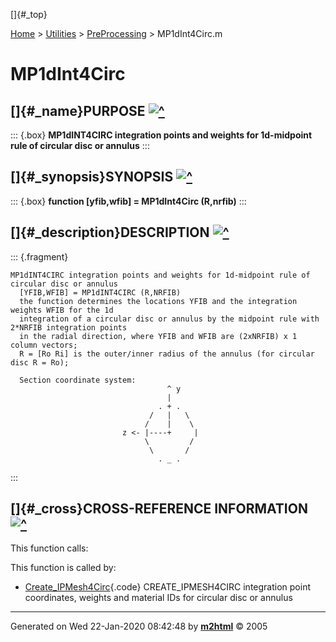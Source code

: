 []{#_top}

<div>

[Home](../../FEDEASLab.html) \> [Utilities](../FEDEASLab.html) \>
[PreProcessing](FEDEASLab.html) \> MP1dInt4Circ.m

</div>

# MP1dInt4Circ

## []{#_name}PURPOSE [![\^](../../up.png)](#_top)

::: {.box}
**MP1dINT4CIRC integration points and weights for 1d-midpoint rule of
circular disc or annulus**
:::

## []{#_synopsis}SYNOPSIS [![\^](../../up.png)](#_top)

::: {.box}
**function \[yfib,wfib\] = MP1dInt4Circ (R,nrfib)**
:::

## []{#_description}DESCRIPTION [![\^](../../up.png)](#_top)

::: {.fragment}
``` {.comment}
MP1dINT4CIRC integration points and weights for 1d-midpoint rule of circular disc or annulus
  [YFIB,WFIB] = MP1dINT4CIRC (R,NRFIB)
  the function determines the locations YFIB and the integration weights WFIB for the 1d
  integration of a circular disc or annulus by the midpoint rule with 2*NRFIB integration points
  in the radial direction, where YFIB and WFIB are (2xNRFIB) x 1 column vectors;
  R = [Ro Ri] is the outer/inner radius of the annulus (for circular disc R = Ro);

  Section coordinate system:
                                   ^ y
                                   |
                                 . + .
                               /   |   \
                              /    |    \
                         z <- |----+     | 
                              \         /
                               \       /
                                 . _ .
```
:::

## []{#_cross}CROSS-REFERENCE INFORMATION [![\^](../../up.png)](#_top)

This function calls:

This function is called by:

-   [Create_IPMesh4Circ](Create_IPMesh4Circ.html "function [yfib,zfib,wfib,MatID] = Create_IPMesh4Circ (SecData)"){.code}
    CREATE_IPMESH4CIRC integration point coordinates, weights and
    material IDs for circular disc or annulus

------------------------------------------------------------------------

Generated on Wed 22-Jan-2020 08:42:48 by
**[m2html](http://www.artefact.tk/software/matlab/m2html/ "Matlab Documentation in HTML")**
© 2005
